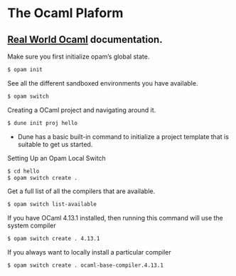 # The Ocaml Plaform

## [Real World Ocaml](https://dev.realworldocaml.org/) documentation.

Make sure you first initialize opam’s global state.

```sh
$ opam init
```

See all the different sandboxed environments you have available.

```sh
$ opam switch
```

Creating a OCaml project and navigating around it.

```sh
$ dune init proj hello
```

- Dune has a basic built-in command to initialize a project template that is suitable to get us started.

Setting Up an Opam Local Switch

```sh
$ cd hello
$ opam switch create .
```

Get a full list of all the compilers that are available.

```sh
$ opam switch list-available
```

If you have OCaml 4.13.1 installed, then running this command will use the system compiler

```sh
$ opam switch create . 4.13.1
```

If you always want to locally install a particular compiler

```sh
$ opam switch create . ocaml-base-compiler.4.13.1
```
